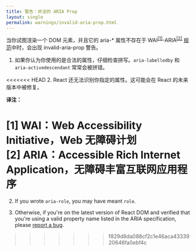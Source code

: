 ```yaml
---
title: 警告：非法的 ARIA Prop
layout: single
permalink: warnings/invalid-aria-prop.html
---
```


当你试图渲染一个 DOM 元素，并且它的 aria-* 属性不存在于 WAI<sup><a href="#note1">[1]</a></sup>-ARIA<sup><a href="#note2">[2]</a></sup> [规范](https://www.w3.org/TR/wai-aria-1.1/#states_and_properties)中时，会出现 invalid-aria-prop 警告。

1. 如果你认为你使用的是合法的属性，仔细检查拼写。`aria-labelledby` 和 `aria-activedescendant` 常常会被拼错。

<<<<<<< HEAD
2. React 还无法识别你指定的属性。这可能会在 React 的未来版本中被修复。

**译注：**
 
<a name="note1"></a> [1] WAI：Web Accessibility Initiative，Web 无障碍计划<br>
<a name="note2"></a> [2] ARIA：Accessible Rich Internet Application，无障碍丰富互联网应用程序
=======
2. If you wrote `aria-role`, you may have meant `role`.

3. Otherwise, if you're on the latest version of React DOM and verified that you're using a valid property name listed in the ARIA specification, please [report a bug](https://github.com/facebook/react/issues/new/choose).
>>>>>>> f829d8da088cf2c1e46aca4333920646fa0ebf4c
